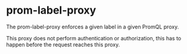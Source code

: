 # prom-label-proxy

The prom-label-proxy enforces a given label in a given PromQL proxy.

This proxy does not perform authentication or authorization, this has to happen before the request reaches this proxy.

